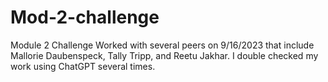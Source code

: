 # Mod-2-challenge
Module 2 Challenge
Worked with several peers on 9/16/2023 that include Mallorie Daubenspeck, Tally Tripp, and Reetu Jakhar.
I double checked my work using ChatGPT several times.
